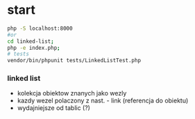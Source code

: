# start
```bash
php -S localhost:8000
#or
cd linked-list;
php -e index.php;
# tests
vendor/bin/phpunit tests/LinkedListTest.php
```

### linked list
- kolekcja obiektow znanych jako wezly
- kazdy wezel polaczony z nast. - link (referencja do obiektu)
- wydajniejsze od tablic (?)
